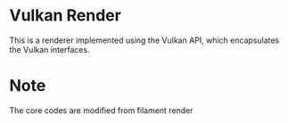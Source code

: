 # Vulkan Render
This is a renderer implemented using the Vulkan API, which encapsulates the Vulkan interfaces.
# Note
The core codes are modified from filament render